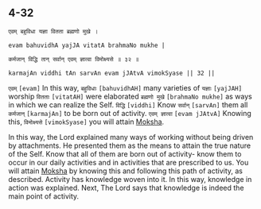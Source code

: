 ## 4-32


```shloka-sa
एवम् बहुविधा यज्ञा वितता ब्रह्मणो मुखे ।
```
```shloka-sa-hk
evam bahuvidhA yajJA vitatA brahmaNo mukhe |
```
```shloka-sa
कर्मजान् विद्धि तान् सर्वान् एवम् ज्ञात्वा विमोक्ष्यसे ॥ ३२ ॥
```
```shloka-sa-hk
karmajAn viddhi tAn sarvAn evam jJAtvA vimokSyase || 32 ||
```

`एवम्` `[evam]` In this way, `बहुविधाः` `[bahuvidhAH]` many varieties of `यज्ञाः` `[yajJAH]` worship `वितताः` `[vitatAH]` were elaborated `ब्रह्मणो मुखे` `[brahmaNo mukhe]` as ways in which we can realize the Self. `विद्धि` `[viddhi]` Know `सर्वान्` `[sarvAn]` them all `कर्मजान्` `[karmajAn]` to be born out of activity. `एवम् ज्ञात्वा` `[evam jJAtvA]` Knowing this, `विमोक्ष्यसे` `[vimokSyase]` you will attain [Moksha](Moksha).

In this way, the Lord explained many ways of working without being driven by attachments. He presented them as the means to attain the true nature of the Self. Know that all of them are born out of activity- know them to occur in our daily activities and in activities that are prescribed to us. You will attain [Moksha](Moksha) by knowing this and following this path of activity, as described.
Activity has knowledge woven into it. In this way, knowledge in action was explained. Next, The Lord says that knowledge is indeed the main point of activity.

